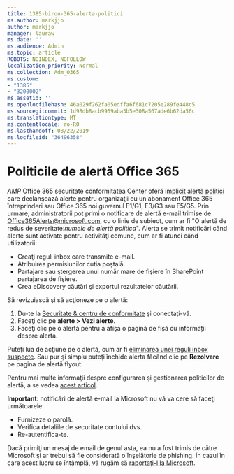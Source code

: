 ```yaml
---
title: 1385-birou-365-alerta-politici
ms.author: markjjo
author: markjjo
manager: lauraw
ms.date: ''
ms.audience: Admin
ms.topic: article
ROBOTS: NOINDEX, NOFOLLOW
localization_priority: Normal
ms.collection: Adm_O365
ms.custom:
- "1385"
- "3200002"
ms.assetid: ''
ms.openlocfilehash: 46a029f262fa05edffa6f681c7205e289fe448c5
ms.sourcegitcommit: 1d98db8acb9959aba3b5e308a567ade6b62da56c
ms.translationtype: MT
ms.contentlocale: ro-RO
ms.lasthandoff: 08/22/2019
ms.locfileid: "36496358"
---
```

# <a name="office-365-alert-policies"></a>Politicile de alertă Office 365

_AMP_ Office 365 securitate conformitatea Center oferă [implicit alertă politici](https://docs.microsoft.com/office365/securitycompliance/alert-policies#default-alert-policies) care declanşează alerte pentru organizaţii cu un abonament Office 365 întreprinderi sau Office 365 noi guvernul E1/G1, E3/G3 sau E5/G5. Prin urmare, administratorii pot primi o notificare de alertă e-mail trimise de Office365Alerts@microsoft.com, cu o linie de subiect, cum ar fi "O alertă de redus de severitate:*numele de alertă politica*". Alerta se trimit notificări când alerte sunt activate pentru activităţi comune, cum ar fi atunci când utilizatorii:

- Creaţi reguli inbox care transmite e-mail.
- Atribuirea permisiunilor cutia poştală.
- Partajare sau ştergerea unui număr mare de fişiere în SharePoint partajarea de fişiere.
- Crea eDiscovery căutări şi exportul rezultatelor căutării.

Să revizuiască şi să acţioneze pe o alertă:

1. Du-te la [Securitate & centru de conformitate](https://protection.office.com) și conectați-vă.
2. Faceţi clic pe **alerte > Vezi alerte**.
3. Faceţi clic pe o alertă pentru a afişa o pagină de fișă cu informații despre alerta.

Puteţi lua de acţiune pe o alertă, cum ar fi [eliminarea unei reguli inbox suspecte](https://docs.microsoft.com/office365/securitycompliance/responding-to-a-compromised-email-account). Sau pur şi simplu puteţi închide alerta făcând clic pe **Rezolvare** pe pagina de alertă flyout.

Pentru mai multe informaţii despre configurarea şi gestionarea politicilor de alertă, a se vedea [acest articol](https://docs.microsoft.com/office365/securitycompliance/alert-policies).

**Important**: notificări de alertă e-mail la Microsoft nu vă va cere să faceţi următoarele:

- Furnizeze o parolă.
- Verifica detaliile de securitate contului dvs.
- Re-autentifica-te.

Dacă primiţi un mesaj de email de genul asta, ea nu a fost trimis de către Microsoft şi ar trebui să fie considerată o înşelătorie de phishing. În cazul în care acest lucru se întâmplă, vă rugăm să [raportaţi-l la Microsoft](https://docs.microsoft.com/office365/SecurityCompliance/report-junk-email-and-phishing-scams-in-outlook-on-the-web-eop).